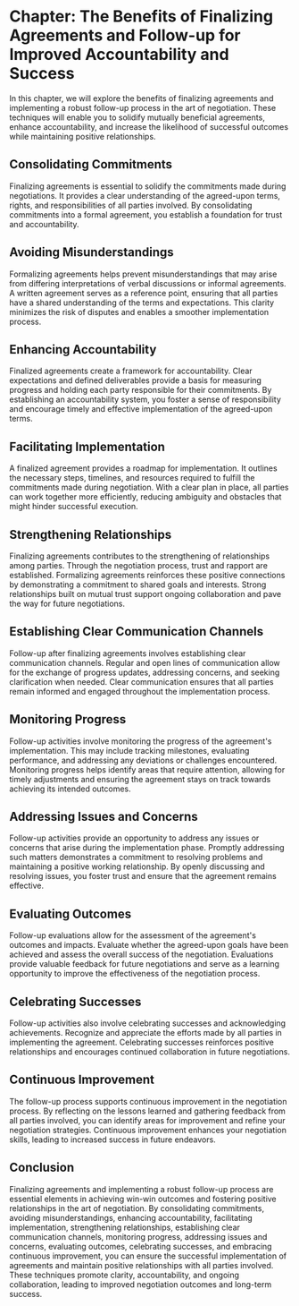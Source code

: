 Chapter: The Benefits of Finalizing Agreements and Follow-up for Improved Accountability and Success
====================================================================================================

In this chapter, we will explore the benefits of finalizing agreements and implementing a robust follow-up process in the art of negotiation. These techniques will enable you to solidify mutually beneficial agreements, enhance accountability, and increase the likelihood of successful outcomes while maintaining positive relationships.

Consolidating Commitments
-------------------------

Finalizing agreements is essential to solidify the commitments made during negotiations. It provides a clear understanding of the agreed-upon terms, rights, and responsibilities of all parties involved. By consolidating commitments into a formal agreement, you establish a foundation for trust and accountability.

Avoiding Misunderstandings
--------------------------

Formalizing agreements helps prevent misunderstandings that may arise from differing interpretations of verbal discussions or informal agreements. A written agreement serves as a reference point, ensuring that all parties have a shared understanding of the terms and expectations. This clarity minimizes the risk of disputes and enables a smoother implementation process.

Enhancing Accountability
------------------------

Finalized agreements create a framework for accountability. Clear expectations and defined deliverables provide a basis for measuring progress and holding each party responsible for their commitments. By establishing an accountability system, you foster a sense of responsibility and encourage timely and effective implementation of the agreed-upon terms.

Facilitating Implementation
---------------------------

A finalized agreement provides a roadmap for implementation. It outlines the necessary steps, timelines, and resources required to fulfill the commitments made during negotiation. With a clear plan in place, all parties can work together more efficiently, reducing ambiguity and obstacles that might hinder successful execution.

Strengthening Relationships
---------------------------

Finalizing agreements contributes to the strengthening of relationships among parties. Through the negotiation process, trust and rapport are established. Formalizing agreements reinforces these positive connections by demonstrating a commitment to shared goals and interests. Strong relationships built on mutual trust support ongoing collaboration and pave the way for future negotiations.

Establishing Clear Communication Channels
-----------------------------------------

Follow-up after finalizing agreements involves establishing clear communication channels. Regular and open lines of communication allow for the exchange of progress updates, addressing concerns, and seeking clarification when needed. Clear communication ensures that all parties remain informed and engaged throughout the implementation process.

Monitoring Progress
-------------------

Follow-up activities involve monitoring the progress of the agreement's implementation. This may include tracking milestones, evaluating performance, and addressing any deviations or challenges encountered. Monitoring progress helps identify areas that require attention, allowing for timely adjustments and ensuring the agreement stays on track towards achieving its intended outcomes.

Addressing Issues and Concerns
------------------------------

Follow-up activities provide an opportunity to address any issues or concerns that arise during the implementation phase. Promptly addressing such matters demonstrates a commitment to resolving problems and maintaining a positive working relationship. By openly discussing and resolving issues, you foster trust and ensure that the agreement remains effective.

Evaluating Outcomes
-------------------

Follow-up evaluations allow for the assessment of the agreement's outcomes and impacts. Evaluate whether the agreed-upon goals have been achieved and assess the overall success of the negotiation. Evaluations provide valuable feedback for future negotiations and serve as a learning opportunity to improve the effectiveness of the negotiation process.

Celebrating Successes
---------------------

Follow-up activities also involve celebrating successes and acknowledging achievements. Recognize and appreciate the efforts made by all parties in implementing the agreement. Celebrating successes reinforces positive relationships and encourages continued collaboration in future negotiations.

Continuous Improvement
----------------------

The follow-up process supports continuous improvement in the negotiation process. By reflecting on the lessons learned and gathering feedback from all parties involved, you can identify areas for improvement and refine your negotiation strategies. Continuous improvement enhances your negotiation skills, leading to increased success in future endeavors.

Conclusion
----------

Finalizing agreements and implementing a robust follow-up process are essential elements in achieving win-win outcomes and fostering positive relationships in the art of negotiation. By consolidating commitments, avoiding misunderstandings, enhancing accountability, facilitating implementation, strengthening relationships, establishing clear communication channels, monitoring progress, addressing issues and concerns, evaluating outcomes, celebrating successes, and embracing continuous improvement, you can ensure the successful implementation of agreements and maintain positive relationships with all parties involved. These techniques promote clarity, accountability, and ongoing collaboration, leading to improved negotiation outcomes and long-term success.
